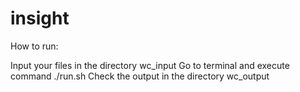 # insight

How to run:

Input your files in the directory wc_input
Go to terminal and execute command ./run.sh
Check the output in the directory wc_output

